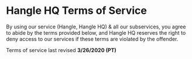 # Hangle HQ Terms of Service

By using our service (Hangle, Hangle HQ) & all our subservices, you agree to abide by the terms provided below, and Hangle HQ reserves the right to deny access to our services if these terms are violated by the offender.

Terms of service last revised **3/26/2020 (PT)** 
